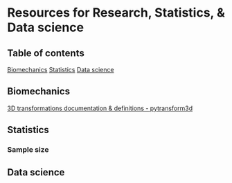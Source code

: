 # Resources for Research, Statistics, & Data science

## Table of contents
[Biomechanics](#Biomechanics)
[Statistics](#Statistics)
[Data science](#Datas-science)

## Biomechanics
[3D transformations documentation & definitions - pytransform3d](https://dfki-ric.github.io/pytransform3d/)
## Statistics
### Sample size
## Data science
